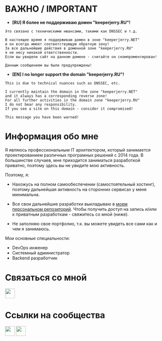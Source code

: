 <h1>ВАЖНО / IMPORTANT</h1>

* <b>[RU] Я более не поддерживаю домен "keeperjerry.RU"!</b>
```
Это связано с техничискими нюансами, такими как DNSSEC и т.д. 

В настоящее время я поддерживаю домен в зоне "keeperjerry.NET" 
и он всегда имеет соответствующую обратную зону!
За все дальнейшие действия в доменной зоне "keeperjerry.RU" 
я не несу никакой ответственности. 
Если вы увидели сайт на данном домене - считайте он скомпроментирован!

Данным сообщением вы были предупреждены!
```

* <b>[EN] I no longer support the domain "keeperjerry.RU"!</b>
```
This is due to technical nuances such as DNSSEC, etc. 

I currently maintain the domain in the zone "keeperjerry.NET" 
and it always has a corresponding reverse zone! 
For all further activities in the domain zone "keeperjerry.RU" 
I do not bear any responsibility. 
If you see a site on this domain - consider it compromised!

This message you have been warned!
```

# Информация обо мне

Я являюсь профессиональным IT архитектором, который занимается проектированием различных програмных решений с 2014 года. 
В большинстве случаев, мне приходится заниматься разработкой приватно, поэтому здесь вы не увидите мою активность.

Поэтому, я:

* Нахожусь на полном самообеспечении (самостоятельный хостинг), поэтому дальнейшая активность на сторонних сервисах у меня минимальна.

* Все свои дальнейшие разработки выкладываю в [моем персональном репозиторий](https://git.keeperjerry.pro/keeperjerry-public/). Чтобы получить доступ на запись и/или к приватным разработкам - свяжитесь со мной (ниже).

* Не заполняю свое портфолио, т.к. вы можете увидеть все сами как и чем я занимаюсь.

Мои основные специальности: 

* DevOps инженер
* Системный администратор
* Backend разработчик

# Связаться со мной

<p>
  <a href="https://discord.com/users/257905709419724802" target="blank"
    ><img
      src="https://skillicons.dev/icons?i=discord"
      height="32"
      width="32"
  /></a>
</p>

# Ссылки на сообщества

<p>
  <a href="https://discord.gg/k7jneNWVj6" target="blank"
    ><img
      src="https://skillicons.dev/icons?i=discord"
      height="32"
      width="32"
  /></a>
  <a href="https://t.me/+F2mSAwdAR5dkZmUy" target="blank"
    ><img
      src="https://telegram.org/img/t_logo.svg"
      height="32"
      width="32"
  /></a>
  
</p>
